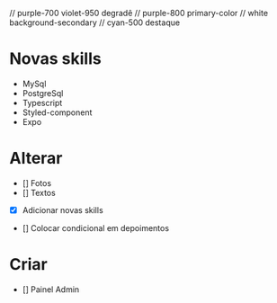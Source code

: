 // purple-700 violet-950 degradê
// purple-800 primary-color
// white background-secondary
// cyan-500 destaque

# Novas skills

-   MySql
-   PostgreSql
-   Typescript
-   Styled-component
-   Expo

# Alterar

-   [] Fotos
-   [] Textos
-   [x] Adicionar novas skills
-   [] Colocar condicional em depoimentos

# Criar

-   [] Painel Admin

